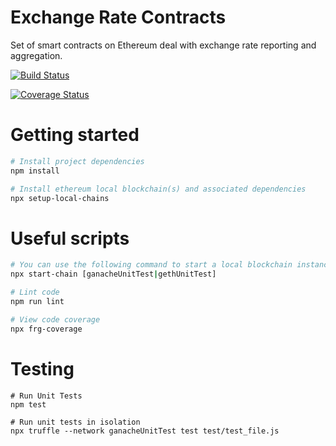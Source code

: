# Exchange Rate Contracts
Set of smart contracts on Ethereum deal with exchange rate reporting and aggregation.

[![Build Status](https://travis-ci.com/frgprotocol/market-oracle.svg?token=xxNsLhLrTiyG3pc78i5v&branch=master)](https://travis-ci.com/frgprotocol/market-oracle)

[![Coverage Status](https://coveralls.io/repos/github/frgprotocol/market-oracle/badge.svg?branch=master&t=K8tHT9)](https://coveralls.io/github/frgprotocol/market-oracle?branch=master)

# Getting started
```bash
# Install project dependencies
npm install

# Install ethereum local blockchain(s) and associated dependencies
npx setup-local-chains
```

# Useful scripts
``` bash
# You can use the following command to start a local blockchain instance
npx start-chain [ganacheUnitTest|gethUnitTest]

# Lint code
npm run lint

# View code coverage
npx frg-coverage
```

# Testing
```
# Run Unit Tests
npm test

# Run unit tests in isolation
npx truffle --network ganacheUnitTest test test/test_file.js
```
